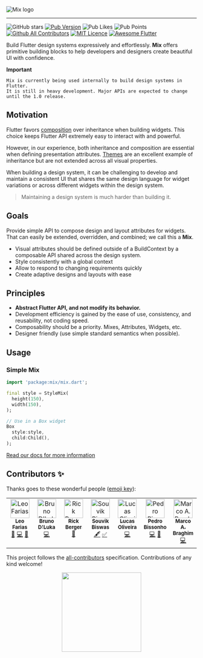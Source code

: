 <picture>
  <source media="(prefers-color-scheme: dark)" srcset="https://raw.githubusercontent.com/leoafarias/mix/main/assets/dark.svg">
  <img alt="Mix logo" src="https://raw.githubusercontent.com/leoafarias/mix/main/assets/light.svg">
</picture>

---

![GitHub stars](https://img.shields.io/github/stars/fluttertools/mix?style=social)
[![Pub Version](https://img.shields.io/pub/v/mix?label=version&style=for-the-badge)](https://pub.dev/packages/mix/changelog)
![Pub Likes](https://img.shields.io/pub/likes/mix?label=Pub%20Likes&style=for-the-badge)
![Pub Points](https://img.shields.io/pub/points/mix?label=Pub%20Points&style=for-the-badge) [![Github All Contributors](https://img.shields.io/github/all-contributors/leoafarias/mix?style=for-the-badge)](https://github.com/leoafarias/mix/graphs/contributors) [![MIT Licence](https://img.shields.io/github/license/leoafarias/mix?style=for-the-badge&longCache=true)](https://opensource.org/licenses/mit-license.php) [![Awesome Flutter](https://img.shields.io/badge/awesome-flutter-purple?longCache=true&style=for-the-badge)](https://github.com/Solido/awesome-flutter)

Build Flutter design systems expressively and effortlessly. **Mix** offers primitive building blocks to help developers and designers create beautiful UI with confidence.

**Important**

```text
Mix is currently being used internally to build design systems in Flutter.
It is still in heavy development. Major APIs are expected to change until the 1.0 release.
```

## Motivation

Flutter favors [composition](https://docs.flutter.dev/resources/architectural-overview#composition) over inheritance when building widgets. This choice keeps Flutter API extremely easy to interact with and powerful.

However, in our experience, both inheritance and composition are essential when defining presentation attributes. [Themes](https://docs.flutter.dev/cookbook/design/themes) are an excellent example of inheritance but are not extended across all visual properties.

When building a design system, it can be challenging to develop and maintain a consistent UI that shares the same design language for widget variations or across different widgets within the design system.

> Maintaining a design system is much harder than building it.

## Goals

Provide simple API to compose design and layout attributes for widgets. That can easily be extended, overridden, and combined; we call this a **Mix**.

- Visual attributes should be defined outside of a BuildContext by a composable API shared across the design system.
- Style consistently with a global context
- Allow to respond to changing requirements quickly
- Create adaptive designs and layouts with ease

## Principles

- **Abstract Flutter API, and not modify its behavior.**
- Development efficiency is gained by the ease of use, consistency, and reusability, not coding speed.
- Composability should be a priority. Mixes, Attributes, Widgets, etc.
- Designer friendly (use simple standard semantics when possible).

## Usage

### Simple Mix

```dart
import 'package:mix/mix.dart';

final style = StyleMix(
  height(150),
  width(150),
);

// Use in a Box widget
Box
  style:style,
  child:Child(),
);

```

[Read our docs for more information](https://www.fluttermix.com)

## Contributors ✨

Thanks goes to these wonderful people ([emoji key](https://allcontributors.org/docs/en/emoji-key)):

<!-- ALL-CONTRIBUTORS-LIST:START - Do not remove or modify this section -->
<!-- prettier-ignore-start -->
<!-- markdownlint-disable -->
<table>
  <tbody>
    <tr>
      <td align="center" valign="top" width="14.28%"><a href="https://github.com/leoafarias"><img src="https://avatars.githubusercontent.com/u/435833?v=4?s=50" width="50px;" alt="Leo Farias"/><br /><sub><b>Leo Farias</b></sub></a><br /><a href="#ideas-leoafarias" title="Ideas, Planning, & Feedback">🤔</a> <a href="https://github.com/conceptadev/mix/commits?author=leoafarias" title="Code">💻</a> <a href="https://github.com/conceptadev/mix/commits?author=leoafarias" title="Documentation">📖</a></td>
      <td align="center" valign="top" width="14.28%"><a href="https://github.com/bdlukaa"><img src="https://avatars.githubusercontent.com/u/45696119?v=4?s=50" width="50px;" alt="Bruno D'Luka"/><br /><sub><b>Bruno D'Luka</b></sub></a><br /><a href="https://github.com/conceptadev/mix/commits?author=bdlukaa" title="Code">💻</a></td>
      <td align="center" valign="top" width="14.28%"><a href="https://github.com/rickbsgu"><img src="https://avatars.githubusercontent.com/u/161474?v=4?s=50" width="50px;" alt="Rick Berger"/><br /><sub><b>Rick Berger</b></sub></a><br /><a href="https://github.com/conceptadev/mix/commits?author=rickbsgu" title="Documentation">📖</a></td>
      <td align="center" valign="top" width="14.28%"><a href="https://github.com/sbis04"><img src="https://avatars.githubusercontent.com/u/43280874?v=4?s=50" width="50px;" alt="Souvik Biswas"/><br /><sub><b>Souvik Biswas</b></sub></a><br /><a href="#content-sbis04" title="Content">🖋</a> <a href="#tutorial-sbis04" title="Tutorials">✅</a></td>
      <td align="center" valign="top" width="14.28%"><a href="https://github.com/tilucasoli"><img src="https://avatars.githubusercontent.com/u/62367544?v=4?s=50" width="50px;" alt="Lucas Oliveira"/><br /><sub><b>Lucas Oliveira</b></sub></a><br /><a href="https://github.com/conceptadev/mix/commits?author=tilucasoli" title="Code">💻</a></td>
      <td align="center" valign="top" width="14.28%"><a href="https://www.linkedin.com/in/pedrobissonho/"><img src="https://avatars.githubusercontent.com/u/43250625?v=4?s=50" width="50px;" alt="Pedro Bissonho"/><br /><sub><b>Pedro Bissonho</b></sub></a><br /><a href="https://github.com/conceptadev/mix/commits?author=pbissonho" title="Code">💻</a> <a href="#ideas-pbissonho" title="Ideas, Planning, & Feedback">🤔</a></td>
      <td align="center" valign="top" width="14.28%"><a href="https://webstandapp.com.br"><img src="https://avatars.githubusercontent.com/u/2068045?v=4?s=50" width="50px;" alt="Marco A. Braghim"/><br /><sub><b>Marco A. Braghim</b></sub></a><br /><a href="https://github.com/conceptadev/mix/commits?author=marcobraghim" title="Code">💻</a></td>
    </tr>
  </tbody>
</table>

<!-- markdownlint-restore -->
<!-- prettier-ignore-end -->

<!-- ALL-CONTRIBUTORS-LIST:END -->

This project follows the [all-contributors](https://github.com/all-contributors/all-contributors) specification. Contributions of any kind welcome!

<a href="https://vercel.com/?utm_source=fluttermix&utm_campaign=oss" target="_blank">
  <p align="center">
    <img width="210" src="https://raw.githubusercontent.com/leoafarias/mix/main/assets/powered-by-vercel.svg">
  </p>
</a>
